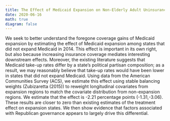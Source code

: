 ```yaml
---
title: The Effect of Medicaid Expansion on Non-Elderly Adult Uninsurance Rates Among States that did not Expand Medicaid
date: 2020-06-16
math: true
diagram: false
---
```

We seek to better understand the foregone coverage gains of Medicaid expansion by estimating the effect of Medicaid expansion among states that did not expand Medicaid in 2014. This effect is important in its own right, but also because increasing insurance coverage mediates interesting downstream effects. Moreover, the existing literature suggests that Medicaid take-up rates differ by a state’s political partisan composition; as a result, we may reasonably believe that take-up rates would have been lower in states that did not expand Medicaid. Using data from the American Communities Survey (ACS), we estimate this effect using stable balancing weights (Zubizaretta (2015)) to reweight longitudinal covariates from expansion regions to match the covariate distribution from non-expansion regions. We estimate that the effect  is  -2.21 percentage  points (-1.31,-3.06). These results are closer to zero than existing estimates of the treatment effect on expansion states. We then show evidence that factors associated with Republican governance appears to largely drive this differential.
